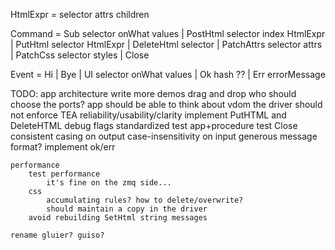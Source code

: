 
HtmlExpr = selector attrs children

Command = Sub selector onWhat values
    | PostHtml selector index HtmlExpr
    | PutHtml selector HtmlExpr
    | DeleteHtml selector
    | PatchAttrs selector attrs
    | PatchCss selector styles
    | Close

Event = Hi | Bye
    | UI selector onWhat values
    | Ok hash ??
    | Err errorMessage

TODO:
    app architecture
        write more demos
            drag and drop
        who should choose the ports?
            app should be able to
        think about vdom
            the driver should not enforce TEA
    reliability/usability/clarity
        implement PutHTML and DeleteHTML
        debug flags
        standardized test app+procedure
        test Close
        consistent casing on output
        case-insensitivity on input
            generous message format?
        implement ok/err

    performance
        test performance
            it's fine on the zmq side...
        css
            accumulating rules? how to delete/overwrite?
            should maintain a copy in the driver
        avoid rebuilding SetHtml string messages
    
    rename gluier? guiso?


